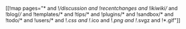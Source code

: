 [[!map pages="* and !*/discussion and !recentchanges
and !ikiwiki/* and !blog/*/* and !templates/* and !tips/* and !plugins/*
and !sandbox/* and !todo/* and !users/*
and !*.css and !*.ico and !*.png and !*.svgz and !*.gif"]]
